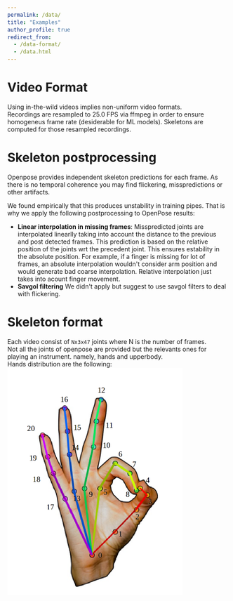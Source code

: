 ```yaml
---
permalink: /data/
title: "Examples"
author_profile: true
redirect_from: 
  - /data-format/
  - /data.html
---
```

# Video Format
Using in-the-wild videos implies non-uniform video formats.  
Recordings are resampled to 25.0 FPS via ffmpeg in order to ensure homogeneus frame rate (desiderable for ML models).
Skeletons are computed for those resampled recordings.  

# Skeleton postprocessing  
Openpose provides independent skeleton predictions for each frame.  As there is no temporal coherence you may find flickering, misspredictions or other artifacts.  

We found empirically that this produces unstability in training pipes. That is why we apply the following postprocessing to OpenPose results:
* **Linear interpolation in missing frames**: Misspredicted joints are interpolated linearlly taking into account the distance to the previous and post detected frames. This prediction is based on the relative position of the joints wrt the precedent joint. This ensures estability in the absolute position. For example, if a finger is missing for lot of frames, an absolute interpolation wouldn't consider arm position and would generate bad coarse interpolation. Relative interpolation just takes into acount finger movement.  
* **Savgol filtering** We didn't apply but suggest to use savgol filters to deal with flickering.  

# Skeleton format  
Each video consist of `Nx3x47` joints where N is the number of frames.  
Not all the joints of openpose are provided but the relevants ones for playing an instrument. namely, hands and upperbody.  
Hands distribution are the following:
<img src="https://raw.githubusercontent.com/CMU-Perceptual-Computing-Lab/openpose/master/doc/media/keypoints_hand.png" alt="Open P ose Hand" width="400" title="Open Pose Hand"/>

